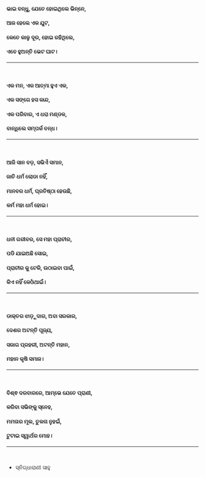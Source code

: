 
#### ଭାଇ ବନ୍ଧୁ, ଯେତେ ହୋଇଥିଲେ ଭିନ୍ନେ,
#### ଆଜ ହେଲେ ଏକ ଯୁଟ,
#### କେତେ କାଳୁ ଦୂର, ହୋଇ ରହିଥିଲେ,
#### ଏବେ ହୁଅନ୍ତି ଭେଟ ଘାଟ।
***
<br>

#### ଏକ ମନ, ଏକ ଆତ୍ମା ହୁଏ ଏକ,
#### ଏକ ସଙ୍ଗେ ହସ କାନ୍ଦ,
#### ଏକ ପରିବାର, ଏ ଧରା ମଣ୍ଡଳ,
#### ବାନ୍ଧିଲେ ସମ୍ପର୍କ ବନ୍ଧ।
***
<br>

#### ଆଜି ସାନ ବଡ଼, ସଭିଏଁ ସମାନ,
#### ଜାତି ଧର୍ମ ଲୋଡା ନହିଁ,
#### ମାନବର ଧର୍ମ, ପ୍ରତିଷ୍ଠା ହେଉଛି,
#### କର୍ମ ମହା ଧର୍ମ ହୋଇ।
***
<br>

#### ଧନୀ ଗରୀବର, ସେ ମହା ପ୍ରାଚୀର,
#### ପଡି ଯାଇଅଛି ସୋଇ,
#### ପ୍ରାଚୀର କୁ ଟେକି, ଉଠାଇବା ପାଇଁ,
#### କିଏ ନହିଁ କେଓଁଥାଇଁ।
***
<br>

#### ଡାକ୍ତର ଝାଡ଼ୁଦାର, ଅବା ସରକାର,
#### ଦେଶର ଅଟନ୍ତି ପୂଜ୍ୟ,
#### ସଜାଗ ପ୍ରହରୀ, ଅଟନ୍ତି ମହାନ,
#### ମହାନ କୃଷି ସମାଜ।
***
<br>

#### ବିଶ୍ଵ ଦରବାରରେ, ଆମ୍ଭେ ଯେତେ ପ୍ରାଣୀ,
#### କରିବା ସଭିଙ୍କୁ ସ୍ନେହ,
#### ମମତାର ମୂଲ, ତୁଳନା ନୁହଇଁ,
#### ଟୁଟାଇ ସ୍ୱାର୍ଥର ମୋହ।
***
<br>

- ସ୍ନିଗ୍ଧାରାଣୀ ସାହୁ
